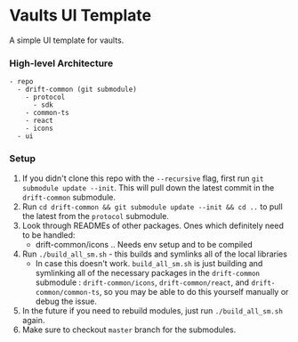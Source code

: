 # Vaults UI Template

A simple UI template for vaults.

### High-level Architecture

```
- repo
  - drift-common (git submodule)
    - protocol
      - sdk
    - common-ts
    - react
    - icons
  - ui
```

### Setup

1. If you didn't clone this repo with the `--recursive` flag, first run `git submodule update --init`. This will pull down the latest commit in the `drift-common` submodule.
2. Run `cd drift-common && git submodule update --init && cd ..` to pull the latest from the `protocol` submodule.
3. Look through READMEs of other packages. Ones which definitely need to be handled:
   - drift-common/icons .. Needs env setup and to be compiled
4. Run `./build_all_sm.sh` - this builds and symlinks all of the local libraries
   - In case this doesn't work. `build_all_sm.sh` is just building and symlinking all of the necessary packages in the `drift-common` submodule : `drift-common/icons`, `drift-common/react`, and `drift-common/common-ts`, so you may be able to do this yourself manually or debug the issue.
5. In the future if you need to rebuild modules, just run `./build_all_sm.sh` again.
6. Make sure to checkout `master` branch for the submodules.
